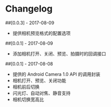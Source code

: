 # Changelog


##[0.0.3] - 2017-08-09

- 提供相机预览格式的配置选项

##[0.0.1] - 2017-08-09

- 添加相机打开、关闭、预览、拍摄时的回调接口

##[0.0.1] - 2017-08-08

- 提供的 Android Camera 1.0 API 的调用封装
- 相机打开、预览、关闭功能
- 相机前后切换
- 闪光灯、自动对焦、静音支持
- 相机切换宽高比